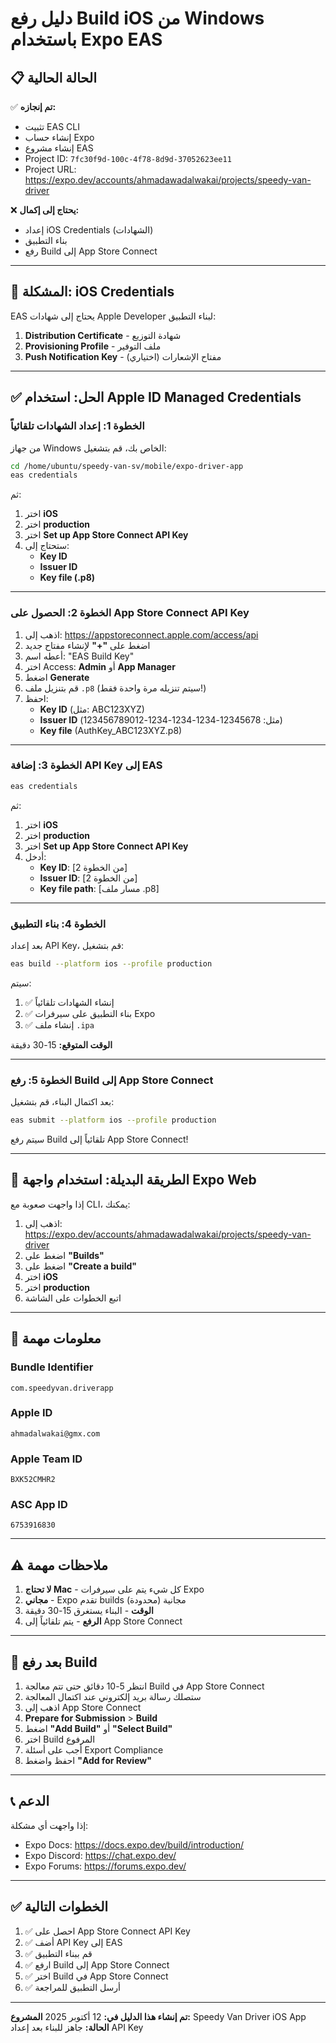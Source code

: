 # دليل رفع Build iOS من Windows باستخدام Expo EAS

## 📋 الحالة الحالية

✅ **تم إنجازه:**
- تثبيت EAS CLI
- إنشاء حساب Expo
- إنشاء مشروع EAS
- Project ID: `7fc30f9d-100c-4f78-8d9d-37052623ee11`
- Project URL: https://expo.dev/accounts/ahmadawadalwakai/projects/speedy-van-driver

❌ **يحتاج إلى إكمال:**
- إعداد iOS Credentials (الشهادات)
- بناء التطبيق
- رفع Build إلى App Store Connect

---

## 🔐 المشكلة: iOS Credentials

EAS يحتاج إلى شهادات Apple Developer لبناء التطبيق:
1. **Distribution Certificate** - شهادة التوزيع
2. **Provisioning Profile** - ملف التوفير
3. **Push Notification Key** - مفتاح الإشعارات (اختياري)

---

## ✅ الحل: استخدام Apple ID Managed Credentials

### الخطوة 1: إعداد الشهادات تلقائياً

من جهاز Windows الخاص بك، قم بتشغيل:

```bash
cd /home/ubuntu/speedy-van-sv/mobile/expo-driver-app
eas credentials
```

ثم:
1. اختر **iOS**
2. اختر **production**
3. اختر **Set up App Store Connect API Key**
4. ستحتاج إلى:
   - **Key ID**
   - **Issuer ID**
   - **Key file (.p8)**

---

### الخطوة 2: الحصول على App Store Connect API Key

1. اذهب إلى: https://appstoreconnect.apple.com/access/api
2. اضغط على **"+"** لإنشاء مفتاح جديد
3. أعطه اسم: "EAS Build Key"
4. اختر Access: **Admin** أو **App Manager**
5. اضغط **Generate**
6. قم بتنزيل ملف `.p8` (سيتم تنزيله مرة واحدة فقط!)
7. احفظ:
   - **Key ID** (مثل: ABC123XYZ)
   - **Issuer ID** (مثل: 12345678-1234-1234-1234-123456789012)
   - **Key file** (AuthKey_ABC123XYZ.p8)

---

### الخطوة 3: إضافة API Key إلى EAS

```bash
eas credentials
```

ثم:
1. اختر **iOS**
2. اختر **production**
3. اختر **Set up App Store Connect API Key**
4. أدخل:
   - **Key ID**: [من الخطوة 2]
   - **Issuer ID**: [من الخطوة 2]
   - **Key file path**: [مسار ملف .p8]

---

### الخطوة 4: بناء التطبيق

بعد إعداد API Key، قم بتشغيل:

```bash
eas build --platform ios --profile production
```

سيتم:
1. ✅ إنشاء الشهادات تلقائياً
2. ✅ بناء التطبيق على سيرفرات Expo
3. ✅ إنشاء ملف `.ipa`

**الوقت المتوقع:** 15-30 دقيقة

---

### الخطوة 5: رفع Build إلى App Store Connect

بعد اكتمال البناء، قم بتشغيل:

```bash
eas submit --platform ios --profile production
```

سيتم رفع Build تلقائياً إلى App Store Connect!

---

## 🎯 الطريقة البديلة: استخدام واجهة Expo Web

إذا واجهت صعوبة مع CLI، يمكنك:

1. اذهب إلى: https://expo.dev/accounts/ahmadawadalwakai/projects/speedy-van-driver
2. اضغط على **"Builds"**
3. اضغط على **"Create a build"**
4. اختر **iOS**
5. اختر **production**
6. اتبع الخطوات على الشاشة

---

## 📝 معلومات مهمة

### Bundle Identifier
```
com.speedyvan.driverapp
```

### Apple ID
```
ahmadalwakai@gmx.com
```

### Apple Team ID
```
BXK52CMHR2
```

### ASC App ID
```
6753916830
```

---

## ⚠️ ملاحظات مهمة

1. **لا تحتاج Mac** - كل شيء يتم على سيرفرات Expo
2. **مجاني** - Expo تقدم builds مجانية (محدودة)
3. **الوقت** - البناء يستغرق 15-30 دقيقة
4. **الرفع** - يتم تلقائياً إلى App Store Connect

---

## 🚀 بعد رفع Build

1. انتظر 5-10 دقائق حتى تتم معالجة Build في App Store Connect
2. ستصلك رسالة بريد إلكتروني عند اكتمال المعالجة
3. اذهب إلى App Store Connect
4. **Prepare for Submission** > **Build**
5. اضغط **"Add Build"** أو **"Select Build"**
6. اختر Build المرفوع
7. أجب على أسئلة Export Compliance
8. احفظ واضغط **"Add for Review"**

---

## 📞 الدعم

إذا واجهت أي مشكلة:
- Expo Docs: https://docs.expo.dev/build/introduction/
- Expo Discord: https://chat.expo.dev/
- Expo Forums: https://forums.expo.dev/

---

## ✅ الخطوات التالية

1. ✅ احصل على App Store Connect API Key
2. ✅ أضف API Key إلى EAS
3. ✅ قم ببناء التطبيق
4. ✅ ارفع Build إلى App Store Connect
5. ✅ اختر Build في App Store Connect
6. ✅ أرسل التطبيق للمراجعة

---

**تم إنشاء هذا الدليل في:** 12 أكتوبر 2025
**المشروع:** Speedy Van Driver iOS App
**الحالة:** جاهز للبناء بعد إعداد API Key

